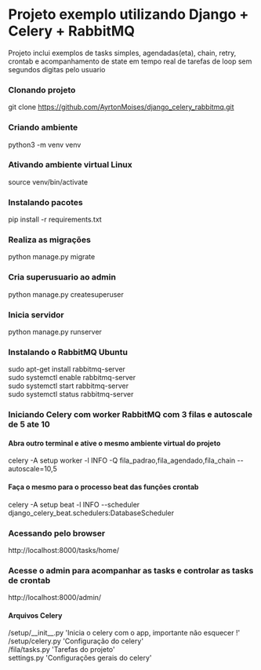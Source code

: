 # Projeto exemplo utilizando Django + Celery + RabbitMQ
Projeto inclui exemplos de tasks simples, agendadas(eta), chain, retry, crontab e acompanhamento de state em tempo real de tarefas de loop sem segundos digitas pelo usuario


### Clonando projeto
git clone https://github.com/AyrtonMoises/django_celery_rabbitmq.git

### Criando ambiente
python3 -m venv venv

### Ativando ambiente virtual Linux
source venv/bin/activate

### Instalando pacotes
pip install -r requirements.txt

### Realiza as migrações
python manage.py migrate

### Cria superusuario ao admin
python manage.py createsuperuser

### Inicia servidor
python manage.py runserver


### Instalando o RabbitMQ Ubuntu
sudo apt-get install rabbitmq-server\
sudo systemctl enable rabbitmq-server\
sudo systemctl start rabbitmq-server\
sudo systemctl status rabbitmq-server

### Iniciando Celery com worker RabbitMQ com 3 filas e autoscale de 5 ate 10
#### Abra outro terminal e ative o mesmo ambiente virtual do projeto
celery -A setup worker -l INFO -Q fila_padrao,fila_agendado,fila_chain --autoscale=10,5

#### Faça o mesmo para o processo beat das funções crontab
celery -A setup beat -l INFO --scheduler django_celery_beat.schedulers:DatabaseScheduler

### Acessando pelo browser
http://localhost:8000/tasks/home/

### Acesse o admin para acompanhar as tasks e controlar as tasks de crontab
http://localhost:8000/admin/


#### Arquivos Celery
/setup/\_\_init\_\_.py 'Inicia o celery com o app, importante não esquecer !'\
/setup/celery.py  'Configuração do celery'\
/fila/tasks.py 'Tarefas do projeto'\
settings.py 'Configurações gerais do celery'
